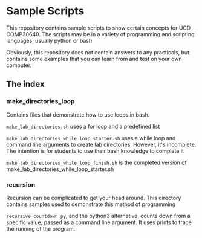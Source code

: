 # Sample Scripts
This repository contains sample scripts to show certain concepts for UCD COMP30640. The scripts may be in a variety of programming and scripting languages, usually python or bash

Obviously, this repository does not contain answers to any practicals, but contains some examples that you can learn from and test on your own computer. 


## The index
### make_directories_loop
Contains files that demonstrate how to use loops in bash. 

```make_lab_directories.sh``` uses a for loop and a predefined list

```make_lab_directories_while_loop_starter.sh``` uses a while loop and command line arguments to create lab directories. However, it's incomplete. The intention is for students to use their bash knowledge to complete it

```make_lab_directories_while_loop_finish.sh``` is the completed version of make_lab_directories_while_loop_starter.sh

### recursion
Recursion can be complicated to get your head around. This directory contains samples used to demonstrate this method of programming

```recursive_countdown.py```, and the python3 alternative, counts down from a specific value, passed as a command line argument. It uses prints to trace the running of the program.